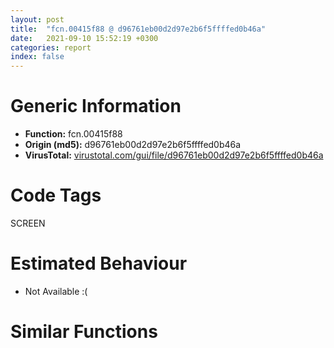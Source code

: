 ```yaml
---
layout: post
title:  "fcn.00415f88 @ d96761eb00d2d97e2b6f5ffffed0b46a"
date:   2021-09-10 15:52:19 +0300
categories: report
index: false
---
```


# Generic Information
- **Function:** fcn.00415f88
- **Origin (md5):** d96761eb00d2d97e2b6f5ffffed0b46a
- **VirusTotal:** [virustotal.com/gui/file/d96761eb00d2d97e2b6f5ffffed0b46a][virustotal_ref]

# Code Tags
<span class="tag" id="SCREEN">SCREEN</span>


# Estimated Behaviour
<ul><li class="bhv-desc" id="na">Not Available :(</li></ul>

# Similar Functions
<script type="text/javascript" src="https://www.gstatic.com/charts/loader.js"></script>
<script type="text/javascript">

    google.charts.load('current', {'packages':['corechart']});
    google.charts.setOnLoadCallback(drawChart);

    function drawChart() {
    var data = new google.visualization.DataTable();
        data.addColumn('number', 'X');
        data.addColumn('number', 'Y');
        data.addColumn({type: 'string', role: 'tooltip', 'p': {'html': true}});
        data.addColumn({'type': 'string', 'role': 'style'});
        
        data.addRows([
    [0, 0, '<b><a href="/report/fcn.00415f88@d96761eb00d2d97e2b6f5ffffed0b46a">fcn.00415f88</a><br>@d96761eb00d2d97e2b6f5ffffed0b46a</b><br>', 'point { fill-color: #e0440e; }'],

        ]);

    var options = {
        title: 'Similarity Plot',
        legend: 'none',
        colors: ['#dedbd9', '#e6693e', '#ec8f6e', '#f3b49f', '#f6c7b6'],
        tooltip: {isHtml: true, trigger: 'both'},
        explorer: {
        actions: ["dragToZoom", "rightClickToReset"],
        },
        chartArea: {
        width: '80%',
        height: '80%'
        },
        width: '100%',
        height: '100%'
    };

    var chart = new google.visualization.ScatterChart(document.getElementById('chart_div'));

    chart.draw(data, options);
    }
    
</script>


<div id="chart_div" style="width: 100%px; height: 100%;"></div>

# Disassembled Code
{% highlight nasm %}

push ebp
mov ebp, esp
and esp, 0xfffffff8
sub esp, 0x3c
push ebx
push esi
push edi
mov edi, ecx
mov ecx, dword[ebp+0x10]
call fcn.00416154
lea ecx, [edi+0xd4]
call fcn.00416154
mov al, byte[ebp+0x20]
lea esi, [edi+0x14]
push dword[ebp+8]
mov byte[edi+4], al
mov ecx, esi
mov al, byte[ebp+0x1c]
mov byte[edi+5], al
call fcn.004081a7
push dword[ebp+0xc]
lea ecx, [edi+0x24]
call fcn.004081a7
lea ecx, [edi+0xa4]
push 0x48f910
call fcn.00407d2c
mov eax, dword[ebp+0x14]
lea ecx, [esp+0x18]
xor ebx, ebx
mov dword[edi+0xb4], 1
mov dword[edi+0x10], eax
mov byte[edi+0xc], 1
mov dword[edi+8], ebx
mov dword[edi+0xb8], ebx
mov dword[edi+0xcc], ebx
call fcn.004077c7
lea ecx, [esp+0x28]
call fcn.004077c7
lea ecx, [esp+0x38]
call fcn.004077c7
cmp dword[edi+0x10], ebx
jl 0x450d33
cmp dword[edi+0x10], 4
je 0x450d47
cmp dword[edi+0x18], ebx
jne 0x450d59
cmp dword[edi+0x28], ebx
jne 0x450d59
call dword[sym.imp.USER32.dll_GetForegroundWindow]
push eax
mov ecx, edi
call fcn.00415f57
mov eax, dword[edi]
mov eax, dword[eax]
mov dword[esp+0x10], eax
lea eax, [esp+0x10]
mov ecx, dword[ebp+0x10]
push eax
call fcn.004034c2
xor ebx, ebx
inc ebx
lea ecx, [esp+0x38]
call fcn.00405a64
lea ecx, [esp+0x28]
call fcn.00405a64
lea ecx, [esp+0x18]
call fcn.00405a64
pop edi
pop esi
mov eax, ebx
pop ebx
mov esp, ebp
pop ebp
ret 0x1c
push dword[edi+0x10]
call fcn.00426ccd
pop ecx
mov dword[edi+0x10], eax
mov byte[edi+0xc], bl
jmp off.b158
push esi
call fcn.0045b1e0
mov dword[edi+0x10], 1
jmp off.b168
push ebx
mov ecx, esi
call fcn.00407b52
cmp word[eax], 0x5b
jne 0x451067
mov eax, dword[edi+0x18]
mov ecx, esi
dec eax
push eax
call fcn.00407b52
cmp word[eax], 0x5d
jne 0x451067
mov eax, dword[edi+0x18]
sub eax, 2
mov dword[esp+0x14], 1
mov dword[esp+0x10], eax
push eax
lea eax, [esp+0x18]
push eax
lea eax, [esp+0x30]
push eax
lea eax, [esp+0x24]
push eax
push esi
call fcn.0045a3e6
test al, al
je 0x451067
mov edx, str.LAST
lea ecx, [esp+0x18]
call fcn.00420d27
test al, al
jne 0x451047
mov edx, str.ACTIVE
lea ecx, [esp+0x18]
call fcn.00420d27
test al, al
jne 0x45102d
mov edx, 0x4b9760
lea ecx, [esp+0x18]
call fcn.00420d27
test al, al
jne 0x450fe9
mov edx, str.REGEXPTITLE
lea ecx, [esp+0x18]
call fcn.00420d27
test al, al
je 0x450e24
mov eax, dword[edi+8]
test al, 1
jne 0x450fd9
or eax, 2
lea ecx, [edi+0x34]
mov dword[edi+8], eax
call fcn.00415c2e
push ecx
lea ecx, [edi+0x34]
jmp 0x450e67
mov edx, str.CLASS
lea ecx, [esp+0x18]
call fcn.00420d27
test al, al
je 0x450e45
or dword[edi+8], 8
lea ecx, [edi+0xa4]
jmp 0x450fb2
mov edx, str.REGEXPCLASS
lea ecx, [esp+0x18]
call fcn.00420d27
test al, al
je 0x450e81
or dword[edi+8], 0x10
lea ecx, [edi+0x6c]
call fcn.00415c2e
push ecx
lea ecx, [edi+0x6c]
lea eax, [esp+0x2c]
push eax
call fcn.00415c72
test eax, eax
jne 0x450fdd
lea esi, [edi+0x14]
jmp 0x450fd0
mov edx, str.XYWH
lea ecx, [esp+0x18]
call fcn.00420d27
test al, al
je 0x450eaf
push dword[esp+0x28]
or dword[edi+8], 0x80
call fcn.004237ca
pop ecx
mov dword[edi+0xbc], eax
jmp 0x450fd0
mov edx, 0x4b9650
lea ecx, [esp+0x18]
call fcn.00420d27
test al, al
je 0x450edd
push dword[esp+0x28]
or dword[edi+8], 0x100
call fcn.004237ca
pop ecx
mov dword[edi+0xc0], eax
jmp 0x450fd0
mov edx, 0x4b9654
lea ecx, [esp+0x18]
call fcn.00420d27
test al, al
je 0x450f0b
push dword[esp+0x28]
or dword[edi+8], 0x200
call fcn.004237ca
pop ecx
mov dword[edi+0xc4], eax
jmp 0x450fd0
mov edx, 0x4b9658
lea ecx, [esp+0x18]
call fcn.00420d27
test al, al
je 0x450f39
push dword[esp+0x28]
or dword[edi+8], 0x400
call fcn.004237ca
pop ecx
mov dword[edi+0xc8], eax
jmp 0x450fd0
mov edx, str.INSTANCE
lea ecx, [esp+0x18]
call fcn.00420d27
test al, al
je 0x450f61
push dword[esp+0x28]
or dword[edi+8], 0x20
call fcn.004237ca
pop ecx
mov dword[edi+0xb4], eax
jmp 0x450fd0
mov edx, 0x4b9748
lea ecx, [esp+0x18]
call fcn.00420d27
test al, al
je 0x450f8f
mov edx, 0x48f910
lea ecx, [esp+0x28]
call fcn.00420d27
test al, al
je 0x45103f
or dword[edi+8], 0x40
jmp 0x450fd0
mov edx, str.TITLE
lea ecx, [esp+0x18]
call fcn.00420d27
test al, al
je 0x450fbe
mov eax, dword[edi+8]
test al, 2
jne 0x450fe1
or eax, 1
lea ecx, [esp+0x38]
mov dword[edi+8], eax
lea eax, [esp+0x28]
push eax
call fcn.004081a7
jmp 0x450fd0
mov edx, 0x48f910
lea ecx, [esp+0x18]
call fcn.0045a36d
test al, al
jne 0x45103f
mov eax, dword[esp+0x10]
jmp 0x450d93
push 0xfffffffffffffffd
jmp 0x450fe3
push 0xfffffffffffffffe
jmp 0x450fe3
push 0xfffffffffffffffc
pop ebx
jmp off.b224
mov ecx, dword[esp+0x28]
lea edx, [esp+0x10]
call fcn.00465a97
push dword[esp+0x10]
call dword[sym.imp.USER32.dll_IsWindow]
test eax, eax
je off.b224
push dword[esp+0x10]
jmp 0x451015
call dword[sym.imp.USER32.dll_GetForegroundWindow]
push eax
mov ecx, edi
call fcn.00415f57
mov eax, dword[edi]
mov eax, dword[eax]
mov dword[esp+0x14], eax
lea eax, [esp+0x14]
jmp off.b212
mov edx, 0x48f910
lea ecx, [esp+0x28]
call fcn.00420d27
test al, al
jne 0x45100e
or ebx, 0xffffffff
jmp off.b224
mov edx, 0x48f910
lea ecx, [esp+0x28]
call fcn.00420d27
test al, al
je 0x45103f
mov eax, dword[edi]
mov eax, dword[eax]
test eax, eax
je off.b224
jmp 0x451020
cmp dword[esp+0x3c], ebx
je 0x451079
lea eax, [esp+0x38]
mov ecx, esi
push eax
call fcn.004081a7
cmp dword[edi+8], ebx
jne 0x451085
mov dword[edi+8], 1
or dword[edi+8], 4
mov esi, dword[sym.imp.USER32.dll_CharUpperBuffW]
cmp byte[edi+0xc], bl
jne 0x4510a4
lea ecx, [edi+0x24]
call fcn.00407faf
push dword[edi+0x28]
push dword[edi+0x24]
call esi
test byte[edi+8], 1
je 0x4510bf
cmp byte[edi+0xc], bl
jne 0x4510bf
lea ecx, [edi+0x14]
call fcn.00407faf
push dword[edi+0x18]
push dword[edi+0x14]
call esi
push edi
push 0x45b397
cmp byte[ebp+0x18], bl
je 0x4510d9
call dword[sym.imp.USER32.dll_GetDesktopWindow]
push eax
call dword[sym.imp.USER32.dll_EnumChildWindows]
jmp 0x4510df
call dword[sym.imp.USER32.dll_EnumWindows]
mov ebx, dword[ebp+0x10]
lea esi, [edi+0xd4]
push esi
mov ecx, ebx
call fcn.0045b144
mov ecx, esi
call fcn.00416154
cmp dword[edi+0xcc], 1
jl 0x45110e
mov eax, dword[ebx+4]
mov ecx, edi
mov eax, dword[eax]
push dword[eax]
call fcn.00415f57
mov ebx, dword[edi+0xcc]
jmp off.b224

{% endhighlight %}

[virustotal_ref]: https://www.virustotal.com/gui/file/d96761eb00d2d97e2b6f5ffffed0b46a